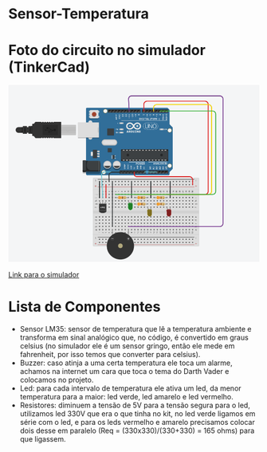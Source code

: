 # Sensor-Temperatura
# Foto do circuito no simulador (TinkerCad)
![alt text](https://github.com/joaoserpellone/Sensor-Temperatura/blob/main/circuitoArduino.png)

[Link para o simulador](https://www.tinkercad.com/things/c7YQY3NpqWX)

# Lista de Componentes
  * Sensor LM35: sensor de temperatura que lê a temperatura ambiente e transforma em sinal analógico que, no código, é convertido em graus celsius (no simulador ele é um sensor gringo, então ele mede em fahrenheit, por isso temos que converter para celsius).
  * Buzzer: caso atinja a uma certa temperatura ele toca um alarme, achamos na internet um cara que toca o tema do Darth Vader e colocamos no projeto.
  * Led: para cada intervalo de temperatura ele ativa um led, da menor temperatura para a maior: led verde, led amarelo e led vermelho.
  * Resistores: diminuem a tensão de 5V para a tensão segura para o led, utilizamos led 330V que era o que tinha no kit, no led verde ligamos em série com o led, e para os leds vermelho e amarelo precisamos colocar dois desse em paralelo (Req = (330x330)/(330+330) = 165 ohms) para que ligassem.
